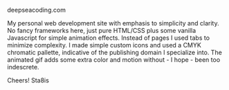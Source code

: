 deepseacoding.com

My personal web development site with emphasis to simplicity and clarity. 
No fancy frameworks here, just pure HTML/CSS plus some vanilla Javascript for simple animation effects. 
Instead of pages I used tabs to minimize complexity.
I made simple custom icons and used a CMYK chromatic pallette, indicative of the publishing domain I specialize into.
The animated gif adds some extra color and motion without - I hope - been too indescrete.

Cheers!
Sta8is

